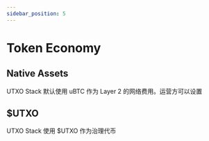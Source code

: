 ```yaml
---
sidebar_position: 5
---
```


# Token Economy

## Native Assets

UTXO Stack 默认使用 uBTC 作为 Layer 2 的网络费用。运营方可以设置

## $UTXO

UTXO Stack 使用 $UTXO 作为治理代币
